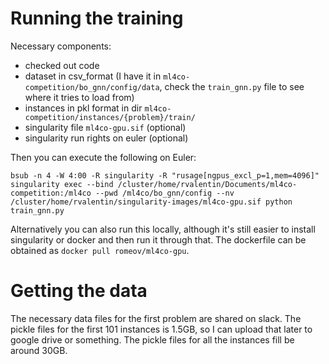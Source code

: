 # Running the training
Necessary components:
- checked out code
- dataset in csv_format (I have it in `ml4co-competition/bo_gnn/config/data`, check the `train_gnn.py` file to see where it tries to load from)
- instances in pkl format in dir `ml4co-competition/instances/{problem}/train/`
- singularity file `ml4co-gpu.sif` (optional)
- singularity run rights on euler (optional)

Then you can execute the following on Euler:

```
bsub -n 4 -W 4:00 -R singularity -R "rusage[ngpus_excl_p=1,mem=4096]" singularity exec --bind /cluster/home/rvalentin/Documents/ml4co-competition:/ml4co --pwd /ml4co/bo_gnn/config --nv /cluster/home/rvalentin/singularity-images/ml4co-gpu.sif python train_gnn.py
```

Alternatively you can also run this locally, although it's still easier to install singularity or docker and then run it through that. The dockerfile can be obtained as `docker pull romeov/ml4co-gpu`.

# Getting the data
The necessary data files for the first problem are shared on slack. The pickle files for the first 101 instances is 1.5GB, so I can upload that later to google drive or something.
The pickle files for all the instances fill be around 30GB.
